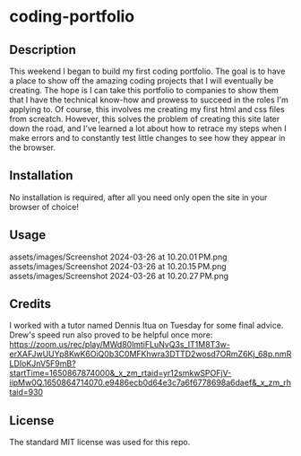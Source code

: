 # coding-portfolio

## Description

This weekend I began to build my first coding portfolio. The goal is to have a place to show off the amazing coding projects that I will eventually be creating. The hope is I can take this portfolio to companies to show them that I have the technical know-how and prowess to succeed in the roles I'm applying to. Of course, this involves me creating my first html and css files from screatch. However, this solves the problem of creating this site later down the road, and I've learned a lot about how to retrace my steps when I make errors and to constantly test little changes to see how they appear in the browser.

## Installation

No installation is required, after all you need only open the site in your browser of choice!

## Usage

assets/images/Screenshot 2024-03-26 at 10.20.01 PM.png
assets/images/Screenshot 2024-03-26 at 10.20.15 PM.png
assets/images/Screenshot 2024-03-26 at 10.20.27 PM.png

## Credits

I worked with a tutor named Dennis Itua on Tuesday for some final advice. Drew's speed run also proved to be helpful once more: https://zoom.us/rec/play/MWd80lmtiFLuNvQ3s_IT1M8T3w-erXAFJwUUYp8KwK6OiQ0b3C0MFKhwra3DTTD2wosd7ORmZ6Kj_68p.nmRLDIoKJnV5F9mB?startTime=1650867874000&_x_zm_rtaid=yr12smkwSPOFjV-iipMw0Q.1650864714070.e9486ecb0d64e3c7a6f6778698a6daef&_x_zm_rhtaid=930

## License

The standard MIT license was used for this repo.